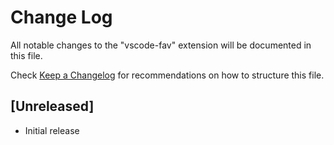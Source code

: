 # Change Log

All notable changes to the "vscode-fav" extension will be documented in this file.

Check [Keep a Changelog](http://keepachangelog.com/) for recommendations on how to structure this file.

## [Unreleased]

- Initial release